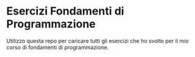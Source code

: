 # Esercizi Fondamenti di Programmazione
Utilizzo questa repo per caricare tutti gli esercizi che ho svolto per il mio corso di fondamenti di programmazione.
